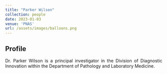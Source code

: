 ```yaml
---
title: "Parker Wilson"
collection: people
date: 2023-01-03
venue: 'PNAS'
url: /assets/images/balloons.png
---
```


<h2> Profile </h2>
<p align= "justify">
Dr. Parker Wilson is a principal investigator in the Division of Diagnostic Innovation within the Department of Pathology and Laboratory Medicine.
